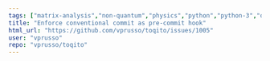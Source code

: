 ```yaml
---
tags: ["matrix-analysis","non-quantum","physics","python","python-3","quantum","quantum-computing","quantum-information","unitaryhack"]
title: "Enforce conventional commit as pre-commit hook"
html_url: "https://github.com/vprusso/toqito/issues/1005"
user: "vprusso"
repo: "vprusso/toqito"
---
```


